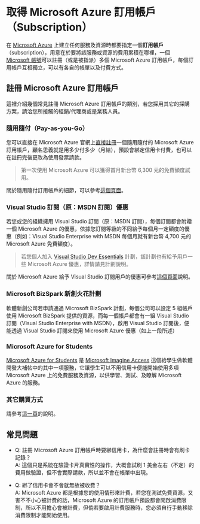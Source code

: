 # 取得 Microsoft Azure 訂用帳戶（Subscription）

在 [Microsoft Azure](https://azure.microsoft.com/zh-tw/) 上建立任何服務及資源時都要指定一個**訂用帳戶**（subscription），用意在於要將該服務或資源的費用累積在哪裡，一個 [Microsoft 帳號](https://www.microsoft.com/zh-tw/account)可以註冊（或是被指派）多個 Microsoft Azure 訂用帳戶，每個訂用帳戶互相獨立，可以有各自的帳單以及付費方式。

## 註冊 Microsoft Azure 訂用帳戶

這裡介紹幾個常見註冊 Microsoft Azure 訂用帳戶的類別，若您採用其它的採購方案，請洽您所接觸的經銷/代理商或是業務人員。

### 隨用隨付（Pay-as-you-Go）

您可以直接在 Microsoft Azure 官網上[直接註冊](https://azure.microsoft.com/zh-tw/free/)一個隨用隨付的 Microsoft Azure 訂用帳戶，顧名思義就是用多少付多少（月結），預設會綁定信用卡付費，也可以在註冊完後更改為使用發票請款。

> 第一次使用 Microsoft Azure 可以獲得首月新台幣 6,300 元的免費額度試用。

關於隨用隨付訂用帳戶的細節，可以參考[這個頁面](https://azure.microsoft.com/zh-tw/offers/ms-azr-0003p/)。

### Visual Studio 訂閱（原：MSDN 訂閱）優惠

若您或您的組織擁用 Visual Studio 訂閱（原：MSDN 訂閱），每個訂閱都會附贈一個 Microsoft Azure 的優惠，依據您訂閱等級的不同給予每個月一定額度的優惠（例如：Visual Studio Enterprise with MSDN 每個月就有新台幣 4,700 元的 Microsoft Azure 免費額度）。

> 若您個人加入 [Visual Studio Dev Essentials](https://www.visualstudio.com/dev-essentials/) 計劃，該計劃也有給予用戶一些 Microsoft Azure 優惠，詳情請見計劃說明。

關於 Microsoft Azure 給予 Visual Studio 訂閱用戶的優惠可參考[這個頁面](https://azure.microsoft.com/zh-tw/pricing/member-offers/msdn-benefits/)說明。

### Microsoft BizSpark 新創火花計劃

軟體新創公司若申請通過 Microsoft BizSpark 計劃，每個公司可以設定 5 組帳戶使用 Microsoft BizSpark 提供的資源，而每一個帳戶都會有一組 Visual Studio 訂閱（Visual Studio Enterprise with MSDN），啟用 Visual Studio 訂閱後，便能透過 Visual Studio 訂閱來使用 Microsoft Azure 優惠（如上一段所述）

### Microsoft Azure for Students

[Microsoft Azure for Students](https://imagine.microsoft.com/en-us/Catalog/Product/99) 是 [Microsoft Imagine Access](https://msdn.microsoft.com/zh-tw/imagine/imagine-access.aspx) 這個給學生做軟體開發大補帖中的其中一項服務，它讓學生可以不用信用卡便能開始使用多項 Microsoft Azure 上的免費服務及資源，以供學習、測試、及瞭解 Microsoft Azure 的服務。

### 其它購買方式

請參考[這一頁](https://azure.microsoft.com/zh-tw/pricing/purchase-options/)的說明。

## 常見問題

* Q: 註冊 Microsoft Azure 訂用帳戶時要綁信用卡，為什麼會註冊時會有刷卡記錄？  
  A: 這個只是系統在驗證卡片真實性的操作，大概會試刷 1 美金左右（不定）的費用做驗證，但不會實際請款，所以並不會在帳單中出現。

* Q: 綁了信用卡會不會就無故被收費？  
  A: Microsoft Azure 都是根據您的使用情形來計費，若您在測試免費資源，又害不不小心被計費的話，Microsoft Azure 的訂用帳戶預設都會開啟消費限制，所以不用擔心會被計費，但倘若要啟用計費服務時，您必須自行手動移除消費限制才能開始使用。




